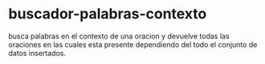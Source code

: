 # buscador-palabras-contexto
busca palabras en el contexto de una oracion y devuelve todas las oraciones en las cuales esta presente dependiendo del todo el conjunto de datos insertados.
